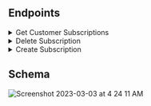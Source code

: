 ## Endpoints

<details close>
<summary>Get Customer Subscriptions</summary>
<br>

Request: <br>
```
GET /api/v1/customer/#{customer_id}/subscriptions
```

JSON Response Example:
```json
{
    "data": [
        {
            "id": "7",
            "type": "subscription",
            "attributes": {
                "customer_id": 7,
                "tea_id": 10,
                "price": 5.99,
                "frequency_monthly": 5
            }
        },
        {
            "id": "8",
            "type": "subscription",
            "attributes": {
                "customer_id": 7,
                "tea_id": 11,
                "price": 2.5,
                "frequency_monthly": 10
            }
        },
        {...},
        {...},
    ]
}
```
</details>

<details close>
<summary>Delete Subscription</summary>
<br>

Request: <br>
```
DELETE /api/v1/customer/#{customer_id}/subscriptions/#{subscription_id}
```

JSON Response Example:
```json
{
    "message": "The subscription was successfully deleted"
}
```
</details>

<details close>
<summary>Create Subscription</summary>
<br>

Request: <br>
```
POST /api/v1/customer/#{customer_id}/subscriptions
```

Request Body Example: <br>
```json
{
  "tea_id": 2,
  "price": 5.99,
  "frequency_monthly": 2
}
```

JSON Response Example:
```json
{
  "data":
      {
          "id": "7",
          "type": "subscription",
          "attributes": {
              "customer_id": 7,
              "tea_id": 2,
              "price": 5.99,
              "frequency_monthly": 2
          }
      }
}
```
</details>

## Schema

![Screenshot 2023-03-03 at 4 24 11 AM](https://user-images.githubusercontent.com/110333328/222696371-0de2d0c0-bf47-4327-9a19-0fa46684b478.png)
